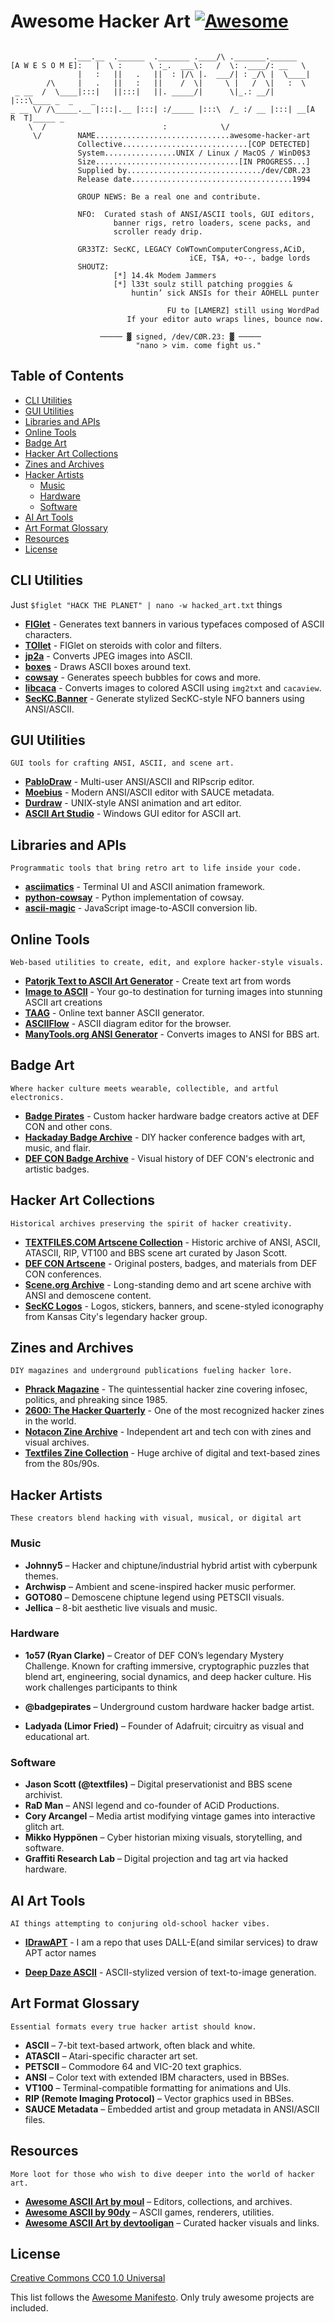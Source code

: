 # Awesome Hacker Art [![Awesome](https://awesome.re/badge.svg)](https://awesome.re)


```
                 
              .___.__  .______  ._______ .____/\ ._______.______  
[A W E S O M E]:   |  \ :      \ :_.  ___\:   /  \: .____/: __   \ 
               |   :   ||   .   ||  : |/\ |.  ___/| : _/\ |  \____|
        /\     |   .   ||   :   ||    /  \|     \ |   /  \|   :  \ 
 _ __  /  \____|:::|   ||:::|   ||. _____/|      \|_.: __/|   |:::\____ _  _    _ 
_ __ \/ /\_____.__ |:::|.__ |:::| :/_____ |:::\  /_ :/ __ |:::| __[A  R  T]_____ _     
    \  /                          :            \/       
     \/        NAME..............................awesome-hacker-art  
               Collective............................[COP DETECTED]
               System................UNIX / Linux / MacOS / WinD0$3
               Size................................[IN PROGRESS...]
               Supplied by............................../dev/CØR.23  
               Release date....................................1994  

               GROUP NEWS: Be a real one and contribute.
             
               NFO:  Curated stash of ANSI/ASCII tools, GUI editors,
                       banner rigs, retro loaders, scene packs, and  
                       scroller ready drip.   

               GR33TZ: SecKC, LEGACY CoWTownComputerCongress,ACiD,
                                        iCE, T$A, +o--, badge lords
               SHOUTZ:
                       [*] 14.4k Modem Jammers
                       [*] l33t soulz still patching proggies & 
                           huntin’ sick ANSIs for their AOHELL punter
                       
                                   FU to [LAMERZ] still using WordPad
                          If your editor auto wraps lines, bounce now.

                    ───── ▓ signed, /dev/CØR.23: ▓ ─────
                            "nano > vim. come fight us."    
```
         
           
## Table of Contents

- [CLI Utilities](#CLI-utilities)
- [GUI Utilities](#GUI-Utilities)
- [Libraries and APIs](#libraries-and-apis)
- [Online Tools](#online-tools)
- [Badge Art](#badge-art)
- [Hacker Art Collections](#hacker-art-collections)
- [Zines and Archives](#zines-and-archives)
- [Hacker Artists](#hacker-artists)
  - [Music](#music)
  - [Hardware](#hardware)
  - [Software](#software)
- [AI Art Tools](#ai-art-tools)
- [Art Format Glossary](#art-format-glossary)
- [Resources](#resources)
- [License](#license)


## CLI Utilities



Just
`$figlet "HACK THE PLANET" | nano -w hacked_art.txt`
things


- **[FIGlet](http://www.figlet.org/)** - Generates text banners in various typefaces composed of ASCII characters.
- **[TOIlet](http://caca.zoy.org/wiki/toilet)** - FIGlet on steroids with color and filters.
- **[jp2a](https://github.com/cslarsen/jp2a)** - Converts JPEG images into ASCII.
- **[boxes](https://github.com/ascii-boxes/boxes)** - Draws ASCII boxes around text.
- **[cowsay](https://github.com/tnalpgge/rank-amateur-cowsay)** - Generates speech bubbles for cows and more.
- **[libcaca](http://caca.zoy.org/wiki/libcaca)** - Converts images to colored ASCII using `img2txt` and `cacaview`.
- **[SecKC.Banner](https://github.com/NoDataFound/SecKC.Banner)** - Generate stylized SecKC-style NFO banners using ANSI/ASCII.

## GUI Utilities


`GUI tools for crafting ANSI, ASCII, and scene art.`


- **[PabloDraw](https://github.com/cwensley/pablodraw)** - Multi-user ANSI/ASCII and RIPscrip editor.
- **[Moebius](https://github.com/blocktronics/moebius)** - Modern ANSI/ASCII editor with SAUCE metadata.
- **[Durdraw](https://github.com/cmang/durdraw/)** - UNIX-style ANSI animation and art editor.
- **[ASCII Art Studio](https://www.bestshareware.net/ascii-art-studio.htm)** - Windows GUI editor for ASCII art.

## Libraries and APIs

`Programmatic tools that bring retro art to life inside your code.`

- **[asciimatics](https://github.com/peterbrittain/asciimatics)** - Terminal UI and ASCII animation framework.
- **[python-cowsay](https://github.com/cowsay-org/cowsay)** - Python implementation of cowsay.
- **[ascii-magic](https://github.com/LeandroBarone/ascii-magic)** - JavaScript image-to-ASCII conversion lib.


## Online Tools

`Web-based utilities to create, edit, and explore hacker-style visuals.`

- **[Patorjk Text to ASCII Art Generator](https://patorjk.com/software/taag/)** - Create text art from words
- **[Image to ASCII](https://www.asciiart.eu/image-to-asciiyour)** - Your go-to destination for turning images into stunning ASCII art creations
- **[TAAG](http://patorjk.com/software/taag/)** - Online text banner ASCII generator.
- **[ASCIIFlow](http://asciiflow.com/)** - ASCII diagram editor for the browser.
- **[ManyTools.org ANSI Generator](https://manytools.org/hacker-tools/convert-image-to-ansi-art/)** - Converts images to ANSI for BBS art.


## Badge Art

`Where hacker culture meets wearable, collectible, and artful electronics.`

- **[Badge Pirates](https://badgepirates.com/)** - Custom hacker hardware badge creators active at DEF CON and other cons.
- **[Hackaday Badge Archive](https://hackaday.io/projects)** - DIY hacker conference badges with art, music, and flair.
- **[DEF CON Badge Archive](https://www.defcon.org/html/links/dc-badge.html)** - Visual history of DEF CON's electronic and artistic badges.


## Hacker Art Collections

`Historical archives preserving the spirit of hacker creativity.`

- **[TEXTFILES.COM Artscene Collection](http://artscene.textfiles.com/)** - Historic archive of ANSI, ASCII, ATASCII, RIP, VT100 and BBS scene art curated by Jason Scott.
- **[DEF CON Artscene](https://media.defcon.org/)** - Original posters, badges, and materials from DEF CON conferences.
- **[Scene.org Archive](https://files.scene.org/)** - Long-standing demo and art scene archive with ANSI and demoscene content.
- **[SecKC Logos](https://github.com/SecKC/Logos)** - Logos, stickers, banners, and scene-styled iconography from Kansas City's legendary hacker group.


## Zines and Archives

`DIY magazines and underground publications fueling hacker lore.`

- **[Phrack Magazine](http://phrack.org/)** - The quintessential hacker zine covering infosec, politics, and phreaking since 1985.
- **[2600: The Hacker Quarterly](https://www.2600.com/)** - One of the most recognized hacker zines in the world.
- **[Notacon Zine Archive](https://notacon.org/)** - Independent art and tech con with zines and visual archives.
- **[Textfiles Zine Collection](http://textfiles.com/magazines/)** - Huge archive of digital and text-based zines from the 80s/90s.



## Hacker Artists

`These creators blend hacking with visual, musical, or digital art`

### Music

- **Johnny5** – Hacker and chiptune/industrial hybrid artist with cyberpunk themes.
- **Archwisp** – Ambient and scene-inspired hacker music performer.
- **GOTO80** – Demoscene chiptune legend using PETSCII visuals.
- **Jellica** – 8-bit aesthetic live visuals and music.

### Hardware

- **1o57 (Ryan Clarke)** – Creator of DEF CON’s legendary Mystery Challenge. Known for crafting immersive, cryptographic puzzles that blend art, engineering, social dynamics, and deep hacker culture. His work challenges participants to think

- **@badgepirates** – Underground custom hardware hacker badge artist.
- **Ladyada (Limor Fried)** – Founder of Adafruit; circuitry as visual and educational art.


### Software

- **Jason Scott (@textfiles)** – Digital preservationist and BBS scene archivist.
- **RaD Man** – ANSI legend and co-founder of ACiD Productions.
- **Cory Arcangel** – Media artist modifying vintage games into interactive glitch art.
- **Mikko Hyppönen** – Cyber historian mixing visuals, storytelling, and software.
- **Graffiti Research Lab** – Digital projection and tag art via hacked hardware.



## AI Art Tools

`AI things attempting to conjuring old-school hacker vibes.`

- **[IDrawAPT](https://github.com/noDataFound/idrawapt)** - I am a repo that uses DALL-E(and similar services) to draw APT actor names

- **[Deep Daze ASCII](https://github.com/lucidrains/deep-daze)** - ASCII-stylized version of text-to-image generation.



## Art Format Glossary

`Essential formats every true hacker artist should know.`

- **ASCII** – 7-bit text-based artwork, often black and white.
- **ATASCII** – Atari-specific character art set.
- **PETSCII** – Commodore 64 and VIC-20 text graphics.
- **ANSI** – Color text with extended IBM characters, used in BBSes.
- **VT100** – Terminal-compatible formatting for animations and UIs.
- **RIP (Remote Imaging Protocol)** – Vector graphics used in BBSes.
- **SAUCE Metadata** – Embedded artist and group metadata in ANSI/ASCII files.



## Resources

`More loot for those who wish to dive deeper into the world of hacker art.`


- **[Awesome ASCII Art by moul](https://github.com/moul/awesome-ascii-art)** – Editors, collections, and archives.
- **[Awesome ASCII by 90dy](https://github.com/90dy/awesome-ascii)** – ASCII games, renderers, utilities.
- **[Awesome ASCII Art by devtooligan](https://github.com/devtooligan/awesome-ascii-art)** – Curated hacker visuals and links.



## License

[Creative Commons CC0 1.0 Universal](LICENSE)



This list follows the [Awesome Manifesto](https://github.com/sindresorhus/awesome/blob/main/awesome.md). Only truly awesome projects are included.
